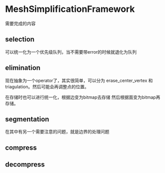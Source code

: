 <!--
 * @Author: koi
 * @Date: 2025-03-19 16:25:19
 * @Description: 
-->
# MeshSimplificationFramework

需要完成的内容

## selection

可以统一化为一个优先级队列，当不需要带error的时候就退化为队列

## elimination

现在抽象为一个operator了，其实很简单，可以分为 erase_center_vertex 和 triagulation。然后可能会再调整点的位置。

在存储时也可以进行统一化，根据边变为bitmap去存储 然后根据面变为bitmap再存储。

## segmentation

在其中有另一个需要注意的问题，就是边界的处理问题


## compress

## decompress